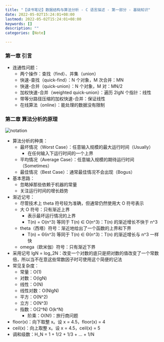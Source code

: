 ```yaml
---
title: "【读书笔记】数据结构与算法分析 - C 语言描述 - 第一部分 - 基础知识"
date: 2022-05-02T15:24:01+08:00
lastmod: 2022-05-02T15:24:01+08:00
keywords: []
description: ""
categories: [Note]

---
```


<!--more-->

### 第一章 引言

* 连通性问题：
  * 两个操作：查找（find）、并集（union）
  * 快速-查找（quick-find）：N 个对象，M 次合并：MN
  * 快速-合并（quick-union）：N 个对象，M 对：MN/2
  * 加权快速-合并（weighted quick-union）：遍历 2lgN 个指针：线性
  * 带等分路径压缩的加权快速-合并：保证线性
  * 在线算法（online）：能处理的数据没有限制

### 第二章 算法分析的原理

![notation](/images/note-for-data-structure-and-algorithm-analysis-in-c-part1/notation.webp "notation")

* 算法分析的种类：
  * 最坏情况（Worst Case）：任意输入规模的最大运行时间（Usually）
    * 在任何输入下运行时间的一个上界
  * 平均情况（Average Case）：任意输入规模的期待运行时间（Sometimes）
  * 最佳情况（Best Case）：通常最佳情况不会出现（Bogus）
* 基本思路：
  * 忽略掉那些依赖于机器的常量
  * 关注运行时间的增长趋势
* 渐近记号：
  * 尽管技术上 theta 符号较为准确，但通常仍然使用大 O 符号表示
  * 大 O 符号：只有渐近上界
    * 表示最坏运行情况的上界
    * T(n) = O(n^3) 等同于 T(n) ∈ O(n^3)：T(n) 的渐近增长不快于 n^3
  * theta（西塔）符号：渐近地给出了一个函数的上界和下界
    * T(n) = Θ(n^3) 等同于 T(n) ∈ Θ(n^3)：T(n) 的渐近增长与 n^3 一样快
  * omega（欧米伽）符号：只有渐近下界
* 采用记号 lgN = log_2N：改变一个对数的底只是把对数的值改变了一个常数倍，所以当不在意这些常数因子时可使用这个简便的记法
* 常见复杂度：
  * 常量：O(1)
  * 对数：O(lgN)
  * 线性：O(N)
  * 线性对数：O(NlgN)
  * 平方：O(N^2)
  * 立方：O(N^3)
  * 指数：O(2^N) O(k^N)
    * 阶乘：O(N!)：旅行商问题
* floor(x)：向下取整 x。设 x = 4.5，floor(x) = 4
* ceil(x)：向上取整 x。设 x = 4.5，ceil(x) = 5
* 调和级数：H_N = 1 + 1/2 + 1/3 + ... + 1/N